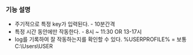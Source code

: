 ### 기능 설명
- 주기적으로 특정 key가 입력된다. - 10분간격
- 특정 시간 동안에만 작동한다. - 8시 ~ 11:30 OR 13-17시
- log를 기록하여 잘 작동하는지를 확인할 수 있다. %USERPROFILE% = 보통 C:\Users\USER
